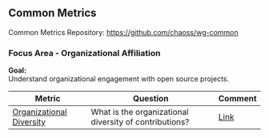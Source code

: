 ## Common Metrics
Common Metrics Repository: https://github.com/chaoss/wg-common

### Focus Area - Organizational Affiliation

**Goal:**  
Understand organizational engagement with open source projects.

| **Metric** | **Question** | **Comment**
|---|---|---|
[Organizational Diversity]() | What is the organizational diversity of contributions? | [Link]()
